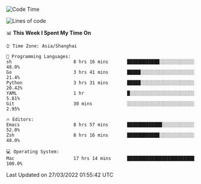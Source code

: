 <!--START_SECTION:waka-->
![Code Time](http://img.shields.io/badge/Code%20Time-686%20hrs%2021%20mins-blue)

![Lines of code](https://img.shields.io/badge/From%20Hello%20World%20I%27ve%20Written-22%20Thousand%20lines%20of%20code-blue)

📊 **This Week I Spent My Time On** 

```text
⌚︎ Time Zone: Asia/Shanghai

💬 Programming Languages: 
sh                       8 hrs 16 mins       ████████████░░░░░░░░░░░░░   48.0% 
Go                       3 hrs 41 mins       █████░░░░░░░░░░░░░░░░░░░░   21.4% 
Python                   3 hrs 31 mins       █████░░░░░░░░░░░░░░░░░░░░   20.42% 
YAML                     1 hr                █░░░░░░░░░░░░░░░░░░░░░░░░   5.81% 
Git                      30 mins             ░░░░░░░░░░░░░░░░░░░░░░░░░   2.95%

🔥 Editors: 
Emacs                    8 hrs 57 mins       █████████████░░░░░░░░░░░░   52.0% 
Zsh                      8 hrs 16 mins       ████████████░░░░░░░░░░░░░   48.0%

💻 Operating System: 
Mac                      17 hrs 14 mins      █████████████████████████   100.0%

```


 Last Updated on 27/03/2022 01:55:42 UTC
<!--END_SECTION:waka-->
